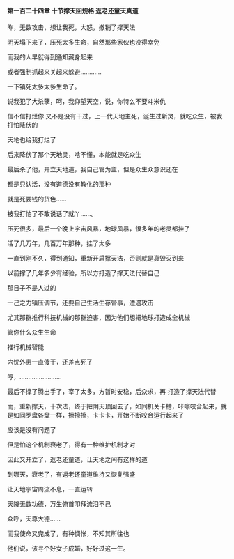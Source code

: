 #### 第一百二十四章 十节撑天回规格 返老还童天真道


昨，无数攻击，想让我死，大怒，撤销了撑天法

阴天塌下来了，压死太多生命，自然那些家伙也没得幸免

而我的人早就得到通知藏身起来

或者强制抓起来关起来躲避…………

一下镇死太多太多生命了。

说我犯了大杀孽，呵，我仰望天空，说，你特么不要斗米仇

信不信打烂你
又不是没有干过，上一代天地主死，诞生过新灵，就吃众生，被我打怕降伏的

天地也给我打烂了

后来降伏了那个天地灵，啥不懂，本能就是吃众生

最后杀了他，开立天地道，我自己管为主，但是众生众意识还在

都是只认活，没有道德没有教化的那种

就是死要钱的货色……

被我打怕了不敢说话了就丫……。

压死很多，最后一个晚上宇宙风暴，地球风暴，很多年的老灵都挂了

活了几万年，几百万年那种，挂了太多

一直到刚不久，得到通知，重新开启撑天法，否则就是真毁灭到来

以前撑了几年多少有经验，所以方打造了撑天法代替自己

那日子不是人过的

一己之力镇压调节，还要自己生活生存管事，遭遇攻击

尤其那群推行科技机械的那群迫害，因为他们想把地球打造成全机械

管你什么众生生命

推行机械智能

内忧外患一直傻干，还差点死了

哼，……………………

最后不撑了腾出手了，宰了太多，方暂时安稳，后众求，再
打造了撑天法代替

而，重新撑天，十次法，终于把阴天顶回去了，如同机关卡槽，咔嚓咬合起来，就是如同罗盘各盘一样，擦擦擦，卡卡卡，开始不断咬合运行起来了

应该是没有问题了

但是怕这个机制衰老了，得有一种维护机制才对

因此又开立了，返老还童道，让天地之间有这样的道

到哪天，衰老了，有返老还童道维持又恢复强盛

让天地宇宙周流不息，一直运转

天降无数功德，万生俯首叩拜流泪不己

众呼，天尊大德……

而我使命又完成了，有种惆怅，不知其所往也

他们说，该寻个好女子成婚，好好过这一生。


